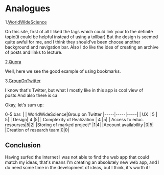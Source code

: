 # Analogues

 1.[WorldWIdeScience](https://www.world-wide.org/Neuro/)
<p>On this site, first of all I liked the tags which could link your to the definite topic(it could be helpful instead of using a tollbar)
But the design is seemed quite awful for me, and I think they should've been choose another background and navigation bar. Also I do like the idea
of creating an archive of posts and links to lecture. </p> 

2.[Quora ](https://www.quora.com/bookmarks)
<p>Well, here we see the good example of using bookmarks.</p>

3.[GroupOnTwitter](https://twitter.com/NatureNeuro) 
<p>I know that's Twitter, but what I mostly like in this app is cool view of posts.And also there is ca</p>

Okay, let's sum up:

0-5 bar:
|  | WorldWideScience|Group on Twitter
|-----|-----|-----|
| UX | 5 | 5|
| Design| 4 |5|
| Complexity of Realization    |  4 |5|
| Access to educ. resourses|5|2|
|Storing of marked project*   |1|4|
|Account availability           |0|5|
|Creation of research team|0|0|

<h2>Conclusion</h2>
Having surfed the Internet I was not able to find the web app that could match my ideas, that's means I'm creating an absolutely new web app, and I do need some time in the development of ideas, but I think, it's worth it!

